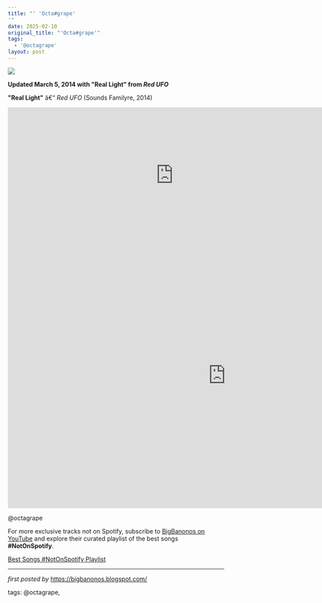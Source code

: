 ```yaml
---
title: "' 'Octa#grape'
'"
date: 2025-02-10
original_title: "'Octa#grape'"
tags:
  - '@octagrape'
layout: post
---
```

<!-- Octa#grape -->
<img src="https://first-avenue.com/wp-content/uploads/2020/01/octagrape.jpg" /> <p><strong>Updated March 5, 2014 with "Real Light" from <em>Red UFO</em></strong></p> <p><strong>"Real Light"</strong> â€“ <em>Red UFO</em> (Sounds Familyre, 2014)</p> <iframe width="769" height="315" src="https://www.youtube.com/embed/_VhMswwZ75g?list=PLtuNtuTatqI3Sq0UrOfKvIPT20SzNwgDK" title="RCIS PRESENTS Bands With Toys Ep 03 - Octa#grape - Real Light" frameborder="0" allow="accelerometer; autoplay; clipboard-write; encrypted-media; gyroscope; picture-in-picture; web-share" referrerpolicy="strict-origin-when-cross-origin" allowfullscreen></iframe> <iframe width="1013" height="618" src="https://www.youtube.com/embed/i6Hac19Et_g" title="Real Light" frameborder="0" allow="accelerometer; autoplay; clipboard-write; encrypted-media; gyroscope; picture-in-picture; web-share" referrerpolicy="strict-origin-when-cross-origin" allowfullscreen></iframe> <p>@octagrape</p>

<!--Subscribe and Playlist Links-->
<div>
    <p>For more exclusive tracks not on Spotify, subscribe to <a href="https://www.youtube.com/@BigBanonos" target="_blank">BigBanonos on YouTube</a> and explore their curated playlist of the best songs <strong>#NotOnSpotify</strong>.</p>
    <p><a href="https://www.youtube.com/playlist?list=PLtuNtuTatqI0kFahUCbtbfenC_ET5O_tr" target="_blank">Best Songs #NotOnSpotify Playlist<br /></a></p></div>

<hr />

<p><em>first posted by</em> <a href="https://bigbanonos.blogspot.com/" rel="noopener" target="_new">https://bigbanonos.blogspot.com/</a></p>

<p>tags: @octagrape,</p>
